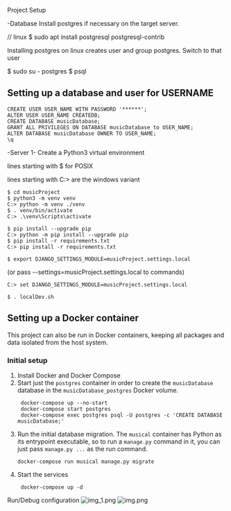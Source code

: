 Project Setup

-Database
Install postgres if necessary on the target server.

// linux
$ sudo apt install postgresql postgresql-contrib

Installing postgres on linux creates user and group postgres.
Switch to that user

$ sudo su - postgres
$ psql

## Setting up a database and user for USERNAME

    CREATE USER USER_NAME WITH PASSWORD '******';
    ALTER USER USER_NAME CREATEDB;
    CREATE DATABASE musicDatabase;
    GRANT ALL PRIVILEGES ON DATABASE musicDatabase to USER_NAME;
    ALTER DATABASE musicDatabase OWNER TO USER_NAME; 
    \q

-Server
1- Create a Python3 virtual environment

lines starting with $ for POSIX

lines starting with C:> are the windows variant

    $ cd musicProject
    $ python3 -m venv venv
    C:> python -m venv ./venv
    $ . venv/bin/activate
    C:> .\venv\Scripts\activate

    $ pip install --upgrade pip
    C:> python -m pip install --upgrade pip
    $ pip install -r requirements.txt
    C:> pip install -r requirements.txt

    $ export DJANGO_SETTINGS_MODULE=musicProject.settings.local

(or pass --settings=musicProject.settings.local to commands)

    C:> set DJANGO_SETTINGS_MODULE=musicProject.settings.local

    $ . localDev.sh


## Setting up a Docker container

This project can also be run in Docker containers, keeping all packages and data isolated from the
host system.


### Initial setup

1. Install Docker and Docker Compose
1. Start just the `postgres` container in order to create the `musicDatabase` database in the
   `musicDatabase_postgres` Docker volume.
   ```
    docker-compose up --no-start
    docker-compose start postgres
    docker-compose exec postgres psql -U postgres -c 'CREATE DATABASE musicDatabase;'
   ```
1. Run the initial database migration. The `musical` container has Python as its entrypoint
   executable, so to run a `manage.py` command in it, you can just pass `manage.py ...` as the run
   command.
   ```
   docker-compose run musical manage.py migrate
   ```
1. Start the services
   ```
    docker-compose up -d

Run/Debug configuration
![img_1.png](img_1.png)
![img.png](img.png)